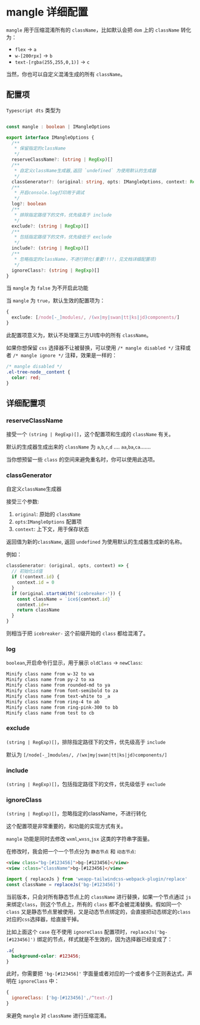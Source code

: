 # mangle 详细配置

`mangle` 用于压缩混淆所有的 `className`，比如默认会把 `dom` 上的 `className` 转化为：

- `flex` -> `a`
- `w-[200rpx]` -> `b`
- `text-[rgba(255,255,0,1)]` -> `c`

当然，你也可以自定义混淆生成的所有 `className`。

## 配置项

`Typescript dts` 类型为

```ts

const mangle : boolean | IMangleOptions

export interface IMangleOptions {
  /**
   * 保留指定的className
   */
  reserveClassName?: (string | RegExp)[]
  /**
   * 自定义className生成器,返回 `undefined` 为使用默认的生成器
   */
  classGenerator?: (original: string, opts: IMangleOptions, context: Record<string, any>) => string | undefined
  /**
   * 开启console.log打印用于调试
   */
  log?: boolean
  /**
   * 排除指定路径下的文件，优先级高于 include
   */
  exclude?: (string | RegExp)[]
  /**
   * 包括指定路径下的文件，优先级低于 exclude
   */
  include?: (string | RegExp)[]
  /**
   * 忽略指定的className，不进行转化(重要!!!!，见文档详细配置项)
   */
  ignoreClass?: (string | RegExp)[]
}
```

当 `mangle` 为 `false` 为不开启此功能

当 `mangle` 为 `true`，默认生效的配置项为：

```ts
{
  exclude: [/node[-_]modules/, /(wx|my|swan|tt|ks|jd)components/]
}
```

此配置项意义为，默认不处理第三方UI库中的所有 `className`。

如果你想保留 `css` 选择器不让被替换，可以使用 `/* mangle disabled */` 注释或者 `/* mangle ignore */` 注释，效果是一样的：

```css
/* mangle disabled */
.el-tree-node__content {
  color: red;
}
```

## 详细配置项

### reserveClassName

接受一个 `(string | RegExp)[]`，这个配置项和生成的 `className` 有关。

默认的生成器生成出来的 `className` 为 `a`,`b`,`c`,`d` .... `aa`,`ba`,`ca`.......

当你想预留一些 `class` 的空间来避免重名时，你可以使用此选项。

### classGenerator

自定义`className`生成器

接受三个参数:

1. `original`: 原始的 `className`
2. `opts`:`IMangleOptions` 配置项
3. `context`: 上下文，用于保存状态

返回值为新的`className`, 返回 `undefined` 为使用默认的生成器生成新的名称。

例如：

```js
classGenerator: (original, opts, context) => {
  // 初始化id值
  if (!context.id) {
    context.id = 0
  }
  if (original.startsWith('icebreaker-')) {
    const className = `ice${context.id}`
    context.id++
    return className
  }
}
```

则相当于把 `icebreaker-` 这个前缀开始的 `class` 都给混淆了。

### log

`boolean`,开启命令行显示，用于展示 `oldClass` -> `newClass`:

```txt
Minify class name from w-32 to wa
Minify class name from py-2 to xa
Minify class name from rounded-md to ya
Minify class name from font-semibold to za
Minify class name from text-white to _a
Minify class name from ring-4 to ab
Minify class name from ring-pink-300 to bb
Minify class name from test to cb
```

### exclude

`(string | RegExp)[]`，排除指定路径下的文件，优先级高于 `include`

默认为 `[/node[-_]modules/, /(wx|my|swan|tt|ks|jd)components/]`

### include

`(string | RegExp)[]`，包括指定路径下的文件，优先级低于 `exclude`

### ignoreClass

`(string | RegExp)[]`，忽略指定的className，不进行转化

这个配置项是非常重要的，和功能的实现方式有关。

`mangle` 功能是同时去修改 `wxml`,`wxss`,`jsx` 这类的字符串字面量。

在修改时，我会把一个一个节点分为 `静态节点` 和 `动态节点`:

```html
<view class="bg-[#123456]">bg-[#123456]</view>
<view :class="className">bg-[#123456]</view>
```

```js
import { replaceJs } from 'weapp-tailwindcss-webpack-plugin/replace'
const className = replaceJs('bg-[#123456]')
```

当前版本，只会对所有静态节点上的  `className` 进行替换，如果一个节点通过 `js` 来绑定`class`，则这个节点上，所有的 `class` 都不会被混淆替换。假如同一个 `class` 又是静态节点里被使用，又是动态节点绑定的，会直接把动态绑定的`class`对应的`css`选择器，给直接干掉。

比如上面这个 `case` 在不使用 `ignoreClass` 配置项时，`replaceJs('bg-[#123456]')` 绑定的节点，样式就是不生效的，因为选择器已经变成了：

```css
.a{
  background-color: #123456;
}
```

此时，你需要把 `'bg-[#123456]'` 字面量或者对应的一个或者多个正则表达式，声明在 `ignoreClass` 中：

```js
{
  ignoreClass: ['bg-[#123456]',/^text-/]
}
```

来避免 `mangle` 对 `className` 进行压缩混淆。
